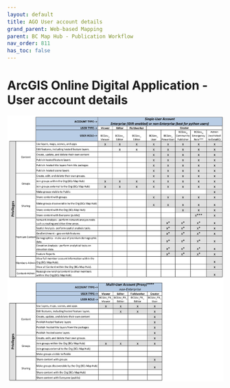 ```yaml
---
layout: default
title: AGO User account details
grand_parent: Web-based Mapping
parent: BC Map Hub - Publication Workflow
nav_order: 811
has_toc: false
---
```


#  ArcGIS Online Digital Application - User account details

![Single and Multi User account details](images/user_details.jpg)
